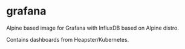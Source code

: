 # grafana

Alpine based image for Grafana with InfluxDB based on Alpine distro.

Contains dashboards from Heapster/Kubernetes.
